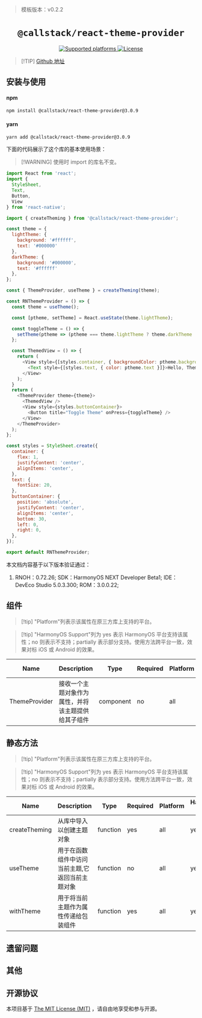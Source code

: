 <!-- {% raw %} -->
> 模板版本：v0.2.2

<p align="center">
  <h1 align="center"> <code>@callstack/react-theme-provider</code> </h1>
</p>
<p align="center">
    <a href="https://github.com/callstack/react-theme-provider">
        <img src="https://img.shields.io/badge/platforms-android%20|%20ios%20|%20harmony%20-lightgrey.svg" alt="Supported platforms" />
    </a>
    <a href="https://github.com/callstack/react-theme-provider/blob/master/LICENSE">
        <img src="https://img.shields.io/badge/license-MIT-green.svg" alt="License" />
    </a>
</p>

> [!TIP] [Github 地址](https://github.com/callstack/react-theme-provider)

## 安装与使用

#### **npm**

```bash
npm install @callstack/react-theme-provider@3.0.9
```

#### **yarn**

```bash
yarn add @callstack/react-theme-provider@3.0.9
```

<!-- tabs:end -->

下面的代码展示了这个库的基本使用场景：

> [!WARNING] 使用时 import 的库名不变。

```js
import React from 'react';
import {
  StyleSheet,
  Text,
  Button,
  View
} from 'react-native';

import { createTheming } from '@callstack/react-theme-provider';

const theme = {
  lightTheme: {
    background: '#ffffff',
    text: '#000000'
  },
  darkTheme: {
    background: '#000000',
    text: '#ffffff'
  },
};

const { ThemeProvider, useTheme } = createTheming(theme);

const RNThemeProvider = () => {
  const theme = useTheme();

  const [ptheme, setTheme] = React.useState(theme.lightTheme);

  const toggleTheme = () => {
    setTheme(ptheme => (ptheme === theme.lightTheme ? theme.darkTheme : theme.lightTheme));
  };

  const ThemedView = () => {
    return (
      <View style={[styles.container, { backgroundColor: ptheme.background }]}>
        <Text style={[styles.text, { color: ptheme.text }]}>Hello, Themed World!</Text>
      </View>
    );
  }
  return (
    <ThemeProvider theme={theme}>
      <ThemedView />
      <View style={styles.buttonContainer}>
        <Button title="Toggle Theme" onPress={toggleTheme} />
      </View>
    </ThemeProvider>
  );
};

const styles = StyleSheet.create({
  container: {
    flex: 1,
    justifyContent: 'center',
    alignItems: 'center',
  },
  text: {
    fontSize: 20,
  },
  buttonContainer: {
    position: 'absolute',
    justifyContent: 'center',
    alignItems: 'center',
    bottom: 30,
    left: 0,
    right: 0,
  },
});

export default RNThemeProvider;
```

本文档内容基于以下版本验证通过：

1. RNOH：0.72.26; SDK：HarmonyOS NEXT Developer Beta1; IDE：DevEco Studio 5.0.3.300; ROM：3.0.0.22;

## 组件

> [!tip] "Platform"列表示该属性在原三方库上支持的平台。

> [!tip] "HarmonyOS Support"列为 yes 表示 HarmonyOS 平台支持该属性；no 则表示不支持；partially 表示部分支持。使用方法跨平台一致，效果对标 iOS 或 Android 的效果。

| Name | Description | Type | Required | Platform | HarmonyOS Support  |
| ---- | ----------- | ---- | -------- | -------- | ------------------ |
| ThemeProvider  | 接收一个主题对象作为属性，并将该主题提供给其子组件 | component | no | all      | yes |

## 静态方法

> [!tip] "Platform"列表示该属性在原三方库上支持的平台。

> [!tip] "HarmonyOS Support"列为 yes 表示 HarmonyOS 平台支持该属性；no 则表示不支持；partially 表示部分支持。使用方法跨平台一致，效果对标 iOS 或 Android 的效果。

| Name | Description | Type | Required | Platform | HarmonyOS Support  |
| ---- | ----------- | ---- | -------- | -------- | ------------------ |
| createTheming | 从库中导入以创建主题对象 | function  | yes | all      | yes |
| useTheme | 用于在函数组件中访问当前主题,它返回当前主题对象 | function | no | all      | yes |
| withTheme  | 用于将当前主题作为属性传递给包装组件 | function | yes | all      | yes |

## 遗留问题

## 其他

## 开源协议

本项目基于 [The MIT License (MIT)](https://github.com/callstack/react-theme-provider/blob/master/LICENSE) ，请自由地享受和参与开源。

<!-- {% endraw %} -->